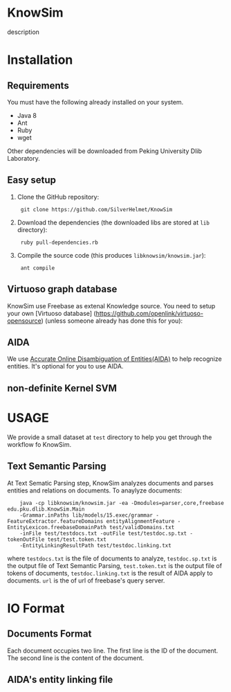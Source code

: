 # KnowSim

description

# Installation

## Requirements

You must have the following already installed on your system.

- Java 8
- Ant
- Ruby
- wget

Other dependencies will be downloaded from Peking University Dlib Laboratory.

## Easy setup

1. Clone the GitHub repository:

        git clone https://github.com/SilverHelmet/KnowSim
        
2. Download the dependencies (the downloaded libs are stored at `lib` directory):

        ruby pull-dependencies.rb
        
3. Compile the source code (this produces `libknowsim/knowsim.jar`):

        ant compile

## Virtuoso graph database

KnowSim use Freebase as extenal Knowledge source. You need to setup your own [Virtuoso database] (https://github.com/openlink/virtuoso-opensource) (unless someone already has done this for you):

## AIDA
We use [Accurate Online Disambiguation of Entities(AIDA)](https://github.com/yago-naga/aida) to help recognize entities. It's optional for you to use AIDA. 

## non-definite Kernel SVM

# USAGE
We provide a small dataset at `test` directory to help you get through the workflow fo KnowSim.

## Text Semantic Parsing

At Text Sematic Parsing step, KnowSim analyzes documents and parses entities and relations on documents.
To anaylyze documents:

        java -cp libknowsim/knowsim.jar -ea -Dmodules=parser,core,freebase edu.pku.dlib.KnowSim.Main 
        -Grammar.inPaths lib/models/15.exec/grammar -FeatureExtractor.featureDomains entityAlignmentFeature -EntityLexicon.freebaseDomainPath test/validDomains.txt 
        -inFile test/testdocs.txt -outFile test/testdoc.sp.txt -tokenOutFile test/test.token.txt 
        -EntityLinkingResultPath test/testdoc.linking.txt
        
where `testdocs.txt` is the file of documents to analyze, `testdoc.sp.txt` is the output file of Text Semantic Parsing, `test.token.txt` is the output file of tokens of documents, `testdoc.linking.txt` is the result of AIDA apply to documents. `url` is the of url of freebase's query server.
  
# IO Format
  
## Documents Format
Each document occupies two line. The first line is the ID of the document. The second line is the content of the document.
  
## AIDA's entity linking file 
  
  






        
